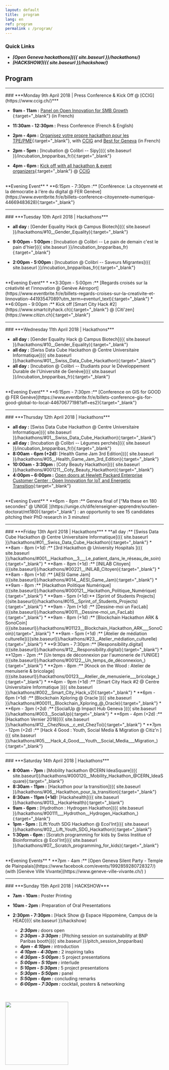 ```yaml
---
layout: default
title:  program
lang: en
ref: program
permalink : /program/
---
```




### **Quick Links**
  * ***[Open Geneva hackathons]({{ site.baseurl }}/hackathons/)***
  * ***[HACKSHOW]({{ site.baseurl }}/hackshow/)***

## **Program**
<hr>
### ***Monday 9th April 2018 | Press Conference & Kick Off @ [CCIG](https://www.ccig.ch/)***


* **9am - 11am :** [Panel on Open Innovation for SMB Growth ](https://www.ccig.ch/agenda/2018/04/Linnovation-au-service-de-la-croissance-des-PME-Le-hackathon-pour-les-Nuls){:target="_blank"} (in French)
* **11:30am - 12:30pm :** Press Conference (French & English)

* **2pm - 4pm :** [Organisez votre propre hackathon pour les TPE/PME](https://www.ccig.ch/agenda/2018/04/Organisez-votre-propre-hackathon){:target="_blank"}, with [CCIG](https://www.ccig.ch/) and [Best for Geneva](https://bestforgeneva.ch/) (in French)
* **2pm - 5pm :** [Incubation @ Colibri -- Sipy]({{ site.baseurl }}/incubation_bnpparibas_fr/){:target="_blank"}
* **4pm - 6pm :** [Kick off with all hackathon & event organizers](https://www.eventbrite.fr/e/billets-kick-off-open-geneva-44792372191?aff=es2){:target="_blank"} @ [CCIG](https://www.ccig.ch/)

<br>
**Evening Event**
* **6:15pm - 7:30pm :** [Conférence: La citoyenneté et la démocratie à l'ère du digital @ FER Genève](https://www.eventbrite.fr/e/billets-conference-citoyennete-numerique-44669483628){:target="_blank"}


<br>

<hr>
### ***Tuesday 10th April 2018 | Hackathons***

* **all day :** [Gender Equality Hack @ Campus Biotech]({{ site.baseurl }}/hackathons/#10__Gender_Equality){:target="_blank"}

* **9:00pm - 1:00pm :** [Incubation @ Colibri -- Le pain de demain c'est le pain d'hier]({{ site.baseurl }}/incubation_bnpparibas_fr){:target="_blank"}
* **2:00pm - 5:00pm :** [Incubation @ Colibri -- Saveurs Migrantes]({{ site.baseurl }}/incubation_bnpparibas_fr){:target="_blank"}

<br>
**Evening Event**
* **3:30pm - 5:00pm :** [Regards croisés sur la créativité et l'innovation @ Genève Aéroport](https://www.eventbrite.fr/e/billets-regards-croises-sur-la-creativite-et-linnovation-44193547089?utm_term=eventurl_text){:target="_blank"}
* **6:00pm - 9:00pm :** Kick off [Smart City Hack #2](https://www.smartcityhack.ch){:target="_blank"} @ [Citi'zen](https://www.citizn.ch){:target="_blank"}
<br>
<hr>
### ***Wednesday 11th April 2018 | Hackathons***

* **all day :** [Gender Equality Hack @ Campus Biotech]({{ site.baseurl }}/hackathons/#10__Gender_Equality){:target="_blank"}
* **all day :** [Swiss Data Cube Hackathon @ Centre Universitaire Informatique]({{ site.baseurl }}/hackathons/#01__Swiss_Data_Cube_Hackathon){:target="_blank"}
* **all day :** [Incubation @ Colibri -- Etudiants pour le Développement Durable de l'Université de Genève]({{ site.baseurl }}/incubation_bnpparibas_fr){:target="_blank"}

<br>
**Evening Event**
* **6:15pm - 7:30pm :** [Conference on GIS for GOOD @ FER Genève](https://www.eventbrite.fr/e/billets-conference-gis-for-good-global-to-local-44670677198?aff=es2){:target="_blank"}


<br>
<hr>
### ***Thursday 12th April 2018 | Hackathons***

* **all day :** [Swiss Data Cube Hackathon @ Centre Universitaire Informatique]({{ site.baseurl }}/hackathons/#01__Swiss_Data_Cube_Hackathon){:target="_blank"}
* **all day :** [Incubation @ Colibri -- Légumes perchés]({{ site.baseurl }}/incubation_bnpparibas_fr/){:target="_blank"}
* **8:00am - 6pm (+2d):** [Health Game Jam 3rd Edition]({{ site.baseurl }}/hackathons/#05__Health_Game_Jam_3rd_Edition){:target="_blank"}
* **10:00am - 3:30pm :** [Coty Beauty Hackathon]({{ site.baseurl }}/hackathons/#001211__Coty_Beauty_Hackathon){:target="_blank"}
* **4:00pm – 6:00pm :** [Open doors at Hewlett Packard Enterprise Customer Center : Open Innovation for IoT and Energetic Transition](https://www.eventbrite.fr/e/billets-portes-ouvertes-au-centre-clients-hpe-innovation-ouverte-dans-liot-et-la-transition-ecologique-44630337541?utm_term=eventurl_text){:target="_blank"}

<br>
**Evening Event**
* **6pm - 8pm :**  Geneva final of [“Ma these en 180 secondes” @ UNIGE ](https://unige.ch/dife/enseigner-apprendre/soutien-doctorat/mt180){:target="_blank"} : an opportunity to see 15 candidates pitching their PhD research in 3 minutes!


<br>
<hr>
### ***Friday 13th April 2018 | Hackathons***
* **all day :** [Swiss Data Cube Hackathon @ Centre Universitaire Informatique]({{ site.baseurl }}/hackathons/#01__Swiss_Data_Cube_Hackathon){:target="_blank"}
* **8am - 8pm (+1d) :** [3rd Hackathon @ University Hospitals ]({{ site.baseurl }}/hackathons/#001__Hackathon__3___Le_patient_dans_le_réseau_de_soin){:target="_blank"}
* **8am - 8pm (+1d) :** [INILAB Citoyen]({{site.baseurl}}/hackathons/#00221__INILAB_Citoyen){:target="_blank"}
* **8am - 8pm (+1d) :** [AESI Game Jam]({{site.baseurl}}/hackathons/#014__AESI_Game_Jam){:target="_blank"}
* **9am - 8pm :** [Hackathon Politique Numérique]({{site.baseurl}}/hackathons/#000121__Hackathon_Politique_Numérique){:target="_blank"}
* **9am - 5pm (+1d):** [Sprint of Students Projects]{{site.baseurl}}/hackathons/#015__Sprint_of_Students_Projects){:target="_blank"}
* **9am - 7pm (+1d) :** [Dessine-moi un FacLab]({{site.baseurl}}/hackathons/#0011__Dessine-moi_un_FacLab){:target="_blank"}
* **9am - 8pm (+1d) :** [Blockchain Hackathon ARK & SonoCoin]({{site.baseurl}}/hackathons/#01123__Blockchain_Hackathon_ARK___SonoCoin){:target="_blank"}
* **9am - 5pm (+1d) :** [Atelier de médiation culturelle]({{site.baseurl}}/hackathons/#23__Atelier_médiation_culturelle){:target="_blank"}
* **9:30am - 7:30pm :** [Responsibility.digital]({{site.baseurl}}/hackathons/#12__Responsibility.digital){:target="_blank"}
* **12pm - 2pm :** [Un temps de déconnexion par l'aumonerie de l'UNIGE]({{site.baseurl}}/hackathons/#00122__Un_temps_de_déconnexion_){:target="_blank"}
* **2pm - 8pm :** [Knock on the Wood : Atelier de menuiserie & bricolage]({{site.baseurl}}/hackathons/00123___Atelier_de_menusierie___bricolage_){:target="_blank"}
* **4pm - 9pm (+1d) :** [Smart City Hack #2 @ Centre Universitaire Informatique ]({{ site.baseurl }}/hackathons/#002__Smart_City_Hack_v2){:target="_blank"}
* **6pm - 6pm (+1d) :** [Blockchain Xploring @ Oracle ]({{ site.baseurl }}/hackathons/#00011__Blockchain_Xploring_@_Oracle){:target="_blank"}
* **6pm - 3pm (+2d) :** [SocialUp @ Impact Hub Geneva ]({{ site.baseurl }}/hackathons/#003__SocialUp){:target="_blank"}
* **6pm - 4pm (+2d) :** [Hackathon Vernier 2018]({{ site.baseurl }}/hackathons/#12__ChezNous__c_est_ChezToi){:target="_blank"}
* **7pm - 12pm (+2d) :** [Hack 4 Good : Youth, Social Media & Migration @ Citiz'n ]({{ site.baseurl }}/hackathons/#05___Hack_4_Good___Youth__Social_Media___Migration_){:target="_blank"}


<br>
<hr>
### ***Saturday 14th April 2018 | Hackathons***


* **8:00am - 7pm :** [Mobility hackathon @CERN IdeaSquare]({{ site.baseurl}}/hackathons/#000120__Mobility_Hackathon_@CERN_IdeaSquare){:target="_blank"}
* **8:30am - 11pm :** [Hackathon pour la transition]({{ site.baseurl }}/hackathons/#06__Hackathon_pour_la_transition){:target="_blank"}
* **8:30am - 11pm (+1d):** [Hackahealth]({{ site.baseurl }}/hackathons/#013__HackaHealth){:target="_blank"}
* **9am - 6pm :** [Hydrothon : Hydrogen Hackathon]({{ site.baseurl }}/hackathons/#00111___Hydrothon__Hydrogen_Hackathon_){:target="_blank"}
* **1pm - 5pm :** [Lift:Youth SDG Hackathon @ Ecol'Int]({{ site.baseurl }}/hackathons/#02__Lift_Youth_SDG_Hackathon){:target="_blank"}
* **1:30pm - 6pm :** [Scratch programming for kids by Swiss Institue of Bioinformatics @ Ecol'Int]({{ site.baseurl }}/hackathons/#07__Scratch_programming_for_kids){:target="_blank"}

<br>
**Evening Events**
* **7pm - 4am :** [Open Geneva Silent Party - Temple de Plainpalais](https://www.facebook.com/events/1992859280728327/) (with [Genève Ville Vivante](https://www.geneve-ville-vivante.ch/) )

<br>
<hr>
### ***Sunday 15th April 2018 | HACKSHOW***




* **7am - 10am :** Poster Printing
* **10am - 2pm :** Preparation of Oral Presentations

* **2:30pm - 7:30pm :** [Hack Show @ Espace Hippomène, Campus de la HEAD]({{ site.baseurl }}/hackshow)

  * ***2:30pm :*** doors open
  * ***2:30pm - 3:30pm :*** [Pitching session on sustainability at BNP Paribas booth]({{ site.baseurl }}/pitch_session_bnpparibas)
  * ***4pm - 4:10pm :*** introduction
  * ***4:10pm - 4:30pm :*** 2 inspiring talks
  * ***4:30pm - 5:00pm :*** 5 project presentations
  * ***5:00pm - 5:10pm :*** interlude
  * ***5:10pm - 5:30pm :*** 5 project presentations
  * ***5:30pm - 5:50pm :*** panel
  * ***5:50pm - 6pm :*** concluding remarks
  * ***6:00pm - 7:30pm :*** cocktail, posters & networking

<br><br>
<a href="{{ site.baseurl }}/hackshow" target="_blank"><img src="{{ site.baseurl }}/images/hackshow/visuel_hackshow.jpg" height="200" alt="" class="imgspace" /></a>
